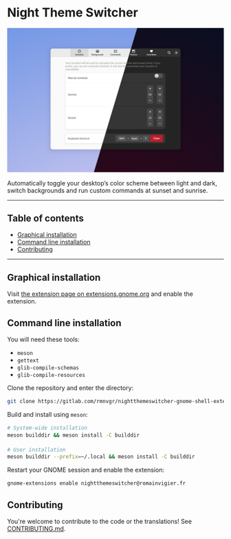 <!--
SPDX-FileCopyrightText: 2021 Romain Vigier <contact AT romainvigier.fr>
SPDX-License-Identifier: CC-BY-SA-4.0
-->

# Night Theme Switcher <!-- omit in toc -->

![](./res/screenshot.png)

Automatically toggle your desktop’s color scheme between light and dark, switch backgrounds and run custom commands at sunset and sunrise.

---

## Table of contents <!-- omit in toc -->

- [Graphical installation](#graphical-installation)
- [Command line installation](#command-line-installation)
- [Contributing](#contributing)

---

## Graphical installation

Visit [the extension page on extensions.gnome.org](https://extensions.gnome.org/extension/2236/night-theme-switcher/) and enable the extension.

## Command line installation

You will need these tools:

- `meson`
- `gettext`
- `glib-compile-schemas`
- `glib-compile-resources`

Clone the repository and enter the directory:

```bash
git clone https://gitlab.com/rmnvgr/nightthemeswitcher-gnome-shell-extension.git && cd nightthemeswitcher-gnome-shell-extension
```

Build and install using `meson`:

```bash
# System-wide installation
meson builddir && meson install -C builddir

# User installation
meson builddir --prefix=~/.local && meson install -C builddir
```

Restart your GNOME session and enable the extension:

```bash
gnome-extensions enable nightthemeswitcher@romainvigier.fr
```

## Contributing

You're welcome to contribute to the code or the translations! See [CONTRIBUTING.md](./CONTRIBUTING.md).
